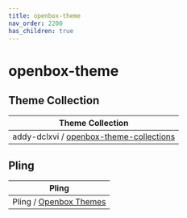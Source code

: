 ```yaml
---
title: openbox-theme
nav_order: 2200
has_children: true
---
```



# openbox-theme


## Theme Collection

| Theme Collection |
| --- |
| addy-dclxvi / [openbox-theme-collections](https://github.com/addy-dclxvi/openbox-theme-collections) |


## Pling

| Pling |
| --- |
| Pling / [Openbox Themes](https://www.pling.com/browse?cat=140)
